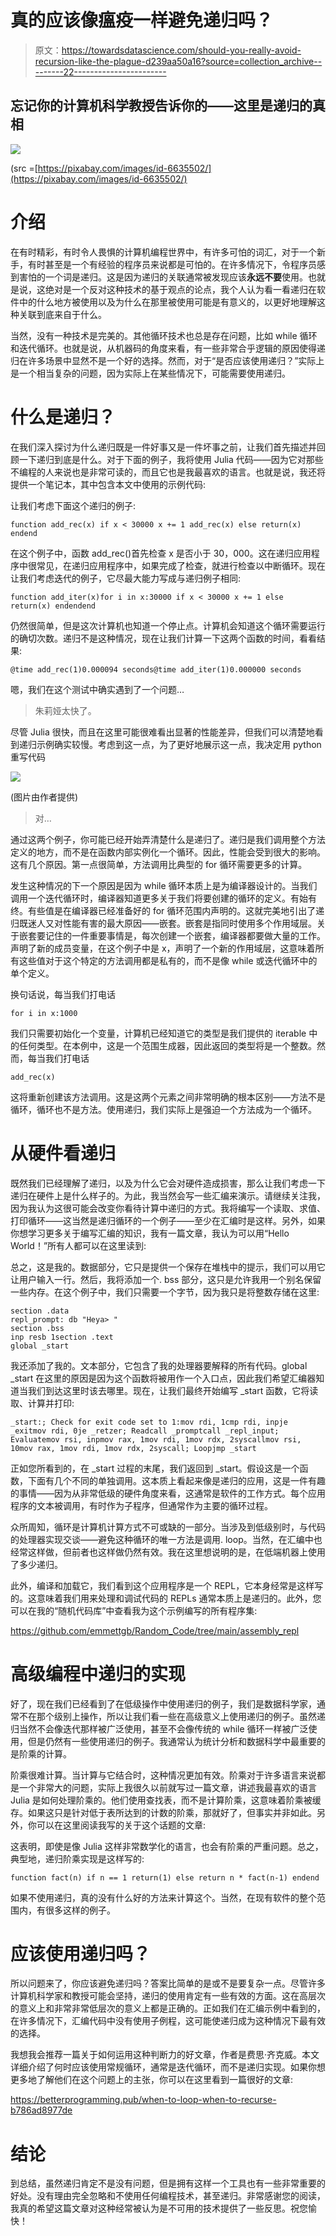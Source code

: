 # 真的应该像瘟疫一样避免递归吗？

> 原文：<https://towardsdatascience.com/should-you-really-avoid-recursion-like-the-plague-d239aa50a16?source=collection_archive---------22----------------------->

## 忘记你的计算机科学教授告诉你的——这里是递归的真相

![](img/e3efb88a686594894b110bcc17c9650c.png)

(src =[https://pixabay.com/images/id-6635502/](https://pixabay.com/images/id-6635502/)

# 介绍

在有时精彩，有时令人畏惧的计算机编程世界中，有许多可怕的词汇，对于一个新手，有时甚至是一个有经验的程序员来说都是可怕的。在许多情况下，令程序员感到害怕的一个词是递归。这是因为递归的关联通常被发现应该**永远不要**使用。也就是说，这绝对是一个反对这种技术的基于观点的论点，我个人认为看一看递归在软件中的什么地方被使用以及为什么在那里被使用可能是有意义的，以更好地理解这种关联到底来自于什么。

当然，没有一种技术是完美的。其他循环技术也总是存在问题，比如 while 循环和迭代循环。也就是说，从机器码的角度来看，有一些非常合乎逻辑的原因使得递归在许多场景中显然不是一个好的选择。然而，对于“是否应该使用递归？”实际上是一个相当复杂的问题，因为实际上在某些情况下，可能需要使用递归。

# 什么是递归？

在我们深入探讨为什么递归既是一件好事又是一件坏事之前，让我们首先描述并回顾一下递归到底是什么。对于下面的例子，我将使用 Julia 代码——因为它对那些不编程的人来说也是非常可读的，而且它也是我最喜欢的语言。也就是说，我还将提供一个笔记本，其中包含本文中使用的示例代码:

让我们考虑下面这个递归的例子:

```
function add_rec(x) if x < 30000 x += 1 add_rec(x) else return(x) endend
```

在这个例子中，函数 add_rec()首先检查 x 是否小于 30，000。这在递归应用程序中很常见，在递归应用程序中，如果完成了检查，就进行检查以中断循环。现在让我们考虑迭代的例子，它尽最大能力写成与递归例子相同:

```
function add_iter(x)for i in x:30000 if x < 30000 x += 1 else return(x) endendend
```

仍然很简单，但是这次计算机也知道一个停止点。计算机会知道这个循环需要运行的确切次数。递归不是这种情况，现在让我们计算一下这两个函数的时间，看看结果:

```
@time add_rec(1)0.000094 seconds@time add_iter(1)0.000000 seconds
```

嗯，我们在这个测试中确实遇到了一个问题…

> 朱莉娅太快了。

尽管 Julia 很快，而且在这里可能很难看出显著的性能差异，但我们可以清楚地看到递归示例确实较慢。考虑到这一点，为了更好地展示这一点，我决定用 python 重写代码

![](img/a78f4056f1303323147d9c1d514eeae9.png)

(图片由作者提供)

> 对…

通过这两个例子，你可能已经开始弄清楚什么是递归了。递归是我们调用整个方法定义的地方，而不是在函数内部实例化一个循环。因此，性能会受到很大的影响。这有几个原因。第一点很简单，方法调用比典型的 for 循环需要更多的计算。

发生这种情况的下一个原因是因为 while 循环本质上是为编译器设计的。当我们调用一个迭代循环时，编译器知道更多关于我们将要创建的循环的定义。有始有终。有些值是在编译器已经准备好的 for 循环范围内声明的。这就完美地引出了递归既迷人又对性能有害的最大原因——嵌套。嵌套是指同时使用多个作用域层。关于嵌套要记住的一件重要事情是，每次创建一个嵌套，编译器都要做大量的工作。声明了新的成员变量，在这个例子中是 x，声明了一个新的作用域层，这意味着所有这些值对于这个特定的方法调用都是私有的，而不是像 while 或迭代循环中的单个定义。

换句话说，每当我们打电话

```
for i in x:1000
```

我们只需要初始化一个变量，计算机已经知道它的类型是我们提供的 iterable 中的任何类型。在本例中，这是一个范围生成器，因此返回的类型将是一个整数。然而，每当我们打电话

```
add_rec(x)
```

这将重新创建该方法调用。这是这两个元素之间非常明确的根本区别——方法不是循环，循环也不是方法。使用递归，我们实际上是强迫一个方法成为一个循环。

# 从硬件看递归

既然我们已经理解了递归，以及为什么它会对硬件造成损害，那么让我们考虑一下递归在硬件上是什么样子的。为此，我当然会写一些汇编来演示。请继续关注我，因为我认为这很可能会改变你看待计算中递归的方式。我将编写一个读取、求值、打印循环——这当然是递归循环的一个例子——至少在汇编时是这样。另外，如果你想学习更多关于编写汇编的知识，我有一篇文章，我认为可以用“Hello World！”所有人都可以在这里读到:

</the-basics-of-writing-assembly-cf5f9e7989bc>  

总之，这是我的。数据部分，它只是提供一个保存在堆栈中的提示，我们可以用它让用户输入一行。然后，我将添加一个. bss 部分，这只是允许我用一个别名保留一些内存。在这个例子中，我们只需要一个字节，因为我只是将整数存储在这里:

```
section .data
repl_prompt: db "Heya> "
section .bss
inp resb 1section .text  
global _start
```

我还添加了我的。文本部分，它包含了我的处理器要解释的所有代码。global _start 在这里的原因是因为这个函数将被用作一个入口点，因此我们希望汇编器知道当我们到达这里时该去哪里。现在，让我们最终开始编写 _start 函数，它将读取、计算并打印:

```
_start:; Check for exit code set to 1:mov rdi, 1cmp rdi, inpje _exitmov rdi, 0je _retzer; Readcall _promptcall _repl_input; Evaluatemov rsi, inpmov rax, 1mov rdi, 1mov rdx, 2syscallmov rsi, 10mov rax, 1mov rdi, 1mov rdx, 2syscall; Loopjmp _start
```

正如您所看到的，在 _start 过程的末尾，我们返回到 _start。假设这是一个函数，下面有几个不同的单独调用。这本质上看起来像是递归的应用，这是一件有趣的事情——因为从非常低级的硬件角度来看，这通常是软件的工作方式。每个应用程序的文本被调用，有时作为子程序，但通常作为主要的循环过程。

众所周知，循环是计算机计算方式不可或缺的一部分。当涉及到低级别时，与代码的处理器实现交谈——避免这种循环的唯一方法是调用. loop。当然，在汇编中也经常这样做，但前者也这样做仍然有效。我在这里想说明的是，在低端机器上使用了多少递归。

此外，编译和加载它，我们看到这个应用程序是一个 REPL，它本身经常是这样写的。这意味着我们用来处理和调试代码的 REPLs 通常本质上是递归的。此外，您可以在我的“随机代码库”中查看我为这个示例编写的所有程序集:

<https://github.com/emmettgb/Random_Code/tree/main/assembly_repl>  

# 高级编程中递归的实现

好了，现在我们已经看到了在低级操作中使用递归的例子，我们是数据科学家，通常不在那个级别上操作，所以让我们看一些在高级意义上使用递归的例子。虽然递归当然不会像迭代那样被广泛使用，甚至不会像传统的 while 循环一样被广泛使用，但是仍然有一些使用递归的例子。我通常认为统计分析和数据科学中最重要的是阶乘的计算。

阶乘很难计算。当计算与它结合时，这种情况更加有效。阶乘对于许多语言来说都是一个非常大的问题，实际上我很久以前就写过一篇文章，讲述我最喜欢的语言 Julia 是如何处理阶乘的。他们使用查找表，而不是计算阶乘，这意味着阶乘被缓存。如果这只是针对低于表所达到的计数的阶乘，那就好了，但事实并非如此。另外，你可以在这里阅读我写的关于这个话题的文章:

</the-julia-factorial-issue-72d12f1f42f>  

这表明，即使是像 Julia 这样非常数学化的语言，也会有阶乘的严重问题。总之，典型地，递归阶乘实现是这样写的:

```
function fact(n) if n == 1 return(1) else return n * fact(n-1) endend
```

如果不使用递归，真的没有什么好的方法来计算这个。当然，在现有软件的整个范围内，有很多这样的例子。

# 应该使用递归吗？

所以问题来了，你应该避免递归吗？答案比简单的是或不是要复杂一点。尽管许多计算机科学家和教授可能会坚持，递归的使用肯定有一些有效的方面。这在高层次的意义上和非常非常低层次的意义上都是正确的。正如我们在汇编示例中看到的，在许多情况下，汇编代码中没有使用子例程，这可能使递归成为这种情况下最有效的选择。

我想我会推荐一篇关于如何运用这种判断力的好文章，作者是费思·齐克威。本文详细介绍了何时应该使用常规循环，通常是迭代循环，而不是递归实现。如果你想更多地了解他们在这个问题上的主张，你可以在这里看到一篇很好的文章:

<https://betterprogramming.pub/when-to-loop-when-to-recurse-b786ad8977de>  

# 结论

到总结，虽然递归肯定不是没有问题，但是拥有这样一个工具也有一些非常重要的好处。没有理由完全忽略和不使用任何编程技术，甚至递归。非常感谢您的阅读，我真的希望这篇文章对这种经常被认为是不可用的技术提供了一些反思。祝您愉快！